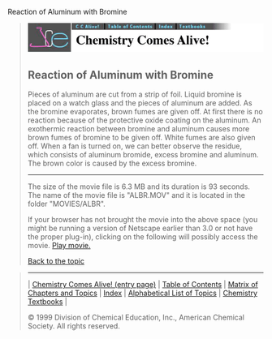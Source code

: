 





 Reaction of Aluminum with Bromine
 



> ![Chemistry Comes Alive!](ccahead.gif)
> 
> 
> 
> 
> 
> 
> 
> 
> 
> ## Reaction of Aluminum with Bromine
> 
> 
> 
> 
> 
> 
> 
> 
>   
> 
> 
> 
> 
> 
>  Pieces of aluminum are cut from a strip of foil. Liquid bromine is placed on a watch glass and the pieces of aluminum are added. As the bromine evaporates, brown fumes are given off. At first there is no reaction because of the protective oxide coating on the aluminum. An exothermic reaction between bromine and aluminum causes more brown fumes of bromine to be given off. White fumes are also given off. When a fan is turned on, we can better observe the residue, which consists of aluminum bromide, excess bromine and aluminum. The brown color is caused by the excess bromine.
>  
> 
> 
> 
> 
> ---
> 
> 
>  The size of the movie file is 6.3 MB and its duration is 93 seconds. 
The name of the movie file is "ALBR.MOV" 
and it is located in the folder "MOVIES/ALBR".
>  
> 
> 
> 
>  If your browser has not brought the movie into the above space
(you might be running a version of Netscape earlier than 3.0 or
not have the proper plug-in), clicking on the following will
possibly access the movie.
>  [Play movie.](../../MOVIES/ALBR/ALBR.MOV) 
> 
> 
> 
> 
> [Back to the topic](../../MAIN/ALBR/PAGE1.HTM)



> ---
> 
> 
>  |
>  [Chemistry Comes Alive! (entry page)](../../INDEX.HTM) 
>  |
>  [Table of Contents](../../CONTENTS.HTM) 
>  |
>  [Matrix of Chapters and Topics](../../MATRIX.HTM) 
>  |
>  [Index](../../WORDS.HTM) 
>  |
>  [Alphabetical List of Topics](../../ALPHATOP.HTM) 
>  |
>  [Chemistry Textbooks](../../BOOKS.HTM) 
>  |
>  
>  © 1999 Division of Chemical Education, Inc.,
American Chemical Society. All rights reserved.





